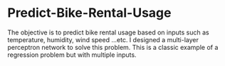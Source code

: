 # Predict-Bike-Rental-Usage
The objective is to predict bike rental usage based on inputs such as temperature, humidity, wind speed ...etc.
I designed a multi-layer perceptron network to solve this problem.
This is a classic example of a regression problem but with multiple inputs.
